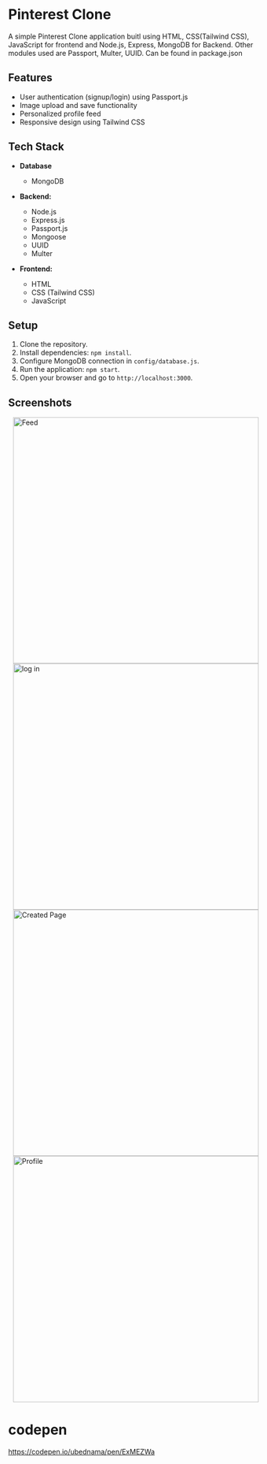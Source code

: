 # Pinterest Clone

A simple Pinterest Clone application buitl using HTML, CSS(Tailwind CSS), JavaScript for frontend and Node.js, Express, MongoDB for Backend.
Other modules used are Passport, Multer, UUID. Can be found in package.json

## Features

- User authentication (signup/login) using Passport.js
- Image upload and save functionality
- Personalized profile feed
- Responsive design using Tailwind CSS

## Tech Stack
- **Database**
  - MongoDB
    
- **Backend:**
  - Node.js
  - Express.js
  - Passport.js
  - Mongoose
  - UUID
  - Multer

- **Frontend:**
  - HTML
  - CSS (Tailwind CSS)
  - JavaScript

## Setup

1. Clone the repository.
2. Install dependencies: `npm install`.
3. Configure MongoDB connection in `config/database.js`.
4. Run the application: `npm start`.
5. Open your browser and go to `http://localhost:3000`.

## Screenshots
<img src="https://github.com/ubednama/pinterest-clone/assets/61332446/91b4a0c8-2422-4802-ac46-ef60692d885b" alt="Feed" width="500" hspace="10"/><img src="https://github.com/ubednama/pinterest-clone/assets/61332446/08e1021e-b983-4a0b-af8f-9110836b0848" alt="log in" width="500" hspace="10"/><img src="https://github.com/ubednama/pinterest-clone/assets/61332446/425f8370-4fa6-4ed0-818c-305ca4ae4202" alt="Created Page" width="500" hspace="10"/><img src="https://github.com/ubednama/pinterest-clone/assets/61332446/1724700f-949d-460d-a96e-5f69a3712246" alt="Profile" width="500" hspace="10"/>


# codepen
https://codepen.io/ubednama/pen/ExMEZWa
